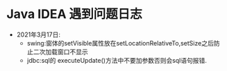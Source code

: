 # Java IDEA 遇到问题日志

- 2021年3月17日:
    - swing:窗体的setVisible属性放在setLocationRelativeTo,setSize之后防止二次加载窗口不显示
    - jdbc:sql的 executeUpdate()方法中不要加参数否则会sql语句报错.